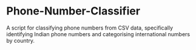 # Phone-Number-Classifier
A script for classifying phone numbers from CSV data, specifically identifying Indian phone numbers and categorising international numbers by country.

